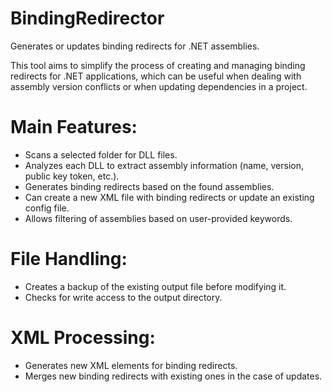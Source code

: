 # BindingRedirector
Generates or updates binding redirects for .NET assemblies.

This tool aims to simplify the process of creating and managing binding redirects for .NET applications, which can be useful when dealing with assembly version conflicts or when updating dependencies in a project.

# Main Features:
   - Scans a selected folder for DLL files.
   - Analyzes each DLL to extract assembly information (name, version, public key token, etc.).
   - Generates binding redirects based on the found assemblies.
   - Can create a new XML file with binding redirects or update an existing config file.
   - Allows filtering of assemblies based on user-provided keywords.

# File Handling:
   - Creates a backup of the existing output file before modifying it.
   - Checks for write access to the output directory.

# XML Processing:
   - Generates new XML elements for binding redirects.
   - Merges new binding redirects with existing ones in the case of updates.
